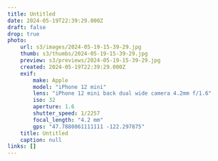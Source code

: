```yaml
---
title: Untitled
date: 2024-05-19T22:39:29.000Z
draft: false
drop: true
photo:
    url: s3/images/2024-05-19-15-39-29.jpg
    thumb: s3/thumbs/2024-05-19-15-39-29.jpg
    preview: s3/previews/2024-05-19-15-39-29.jpg
    created: 2024-05-19T22:39:29.000Z
    exif:
        make: Apple
        model: "iPhone 12 mini"
        lens: "iPhone 12 mini back dual wide camera 4.2mm f/1.6"
        iso: 32
        aperture: 1.6
        shutter_speed: 1/2257
        focal_length: "4.2 mm"
        gps: "47.7880861111111 -122.297875"
    title: Untitled
    caption: null
links: []
---
```

